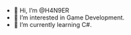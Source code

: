 - 👋 Hi, I’m @H4N9ER
- 👀 I’m interested in Game Development.
- 🌱 I’m currently learning C#.

<!---
H4N9ER/H4N9ER is a ✨ special ✨ repository because its `README.md` (this file) appears on your GitHub profile.
You can click the Preview link to take a look at your changes.
--->
